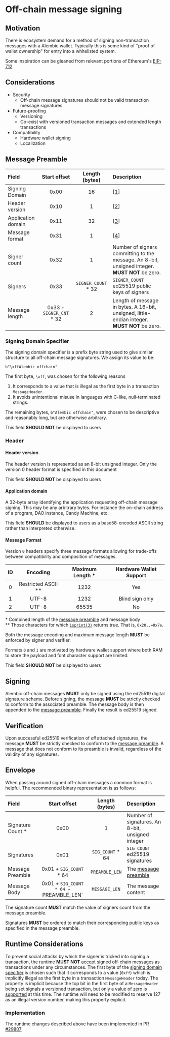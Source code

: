 # Off-chain message signing
## Motivation

There is ecosystem demand for a method of signing non-transaction messages with
a Alembic wallet. Typically this is some kind of "proof of wallet ownership" for
entry into a whitelisted system.

Some inspiration can be gleaned from relevant portions of Ethereum's
[EIP-712](https://eips.ethereum.org/EIPS/eip-712)

## Considerations

* Security
  * Off-chain message signatures should not be valid transaction message signatures
* Future-proofing
  * Versioning
  * Co-exist with versioned transaction messages and extended length transactions
* Compatibility
  * Hardware wallet signing
  * Localization

## Message Preamble

| Field | Start offset | Length (bytes) | Description
| :---- | :----------: | :------------: | :----------
| Signing Domain | 0x00 | 16 | \[[1](#signing-domain-specifier)\]
| Header version | 0x10 | 1 | \[[2](#header-version)\]
| Application domain | 0x11 | 32 | \[[3](#application-domain)\]
| Message format | 0x31 | 1 | \[[4](#message-format)\]
| Signer count | 0x32 | 1 | Number of signers committing to the message. An 8-bit, unsigned integer. **MUST NOT** be zero.
| Signers | 0x33 | `SIGNER_COUNT` * 32 | `SIGNER_COUNT` ed25519 public keys of signers
| Message length | 0x33 + `SIGNER_CNT` * 32 | 2 | Length of message in bytes. A 16-bit, unsigned, little-endian integer. **MUST NOT** be zero.

### Signing Domain Specifier

The signing domain specifier is a prefix byte string used to give similar structure
to all off-chain message signatures. We assign its value to be:
```
b"\xffAlembic offchain"
```
The first byte, `\xff`, was chosen for the following reasons
1. It corresponds to a value that is illegal as the first byte in a transaction
`MessageHeader`.
1. It avoids unintentional misuse in languages with C-like, null-terminated strings.

The remaining bytes, `b"Alembic offchain"`, were chosen to be descriptive and
reasonably long, but are otherwise arbitrary.

This field **SHOULD NOT** be displayed to users

### Header

#### Header version

The header version is represented as an 8-bit unsigned integer. Only the version
0 header format is specified in this document

This field **SHOULD NOT** be displayed to users

#### Application domain

A 32-byte array identifying the application requesting off-chain message signing.
This may be any arbitrary bytes. For instance the on-chain address of a program,
DAO instance, Candy Machine, etc.

This field **SHOULD** be displayed to users as a base58-encoded ASCII string rather
than interpreted otherwise.

#### Message Format

Version `0` headers specify three message formats allowing for trade-offs between
compatibility and composition of messages.

| ID  | Encoding              | Maximum Length \* | Hardware Wallet Support |
| :-: | :-------------------: | :---------------: | :---------------------: |
|  0  | Restricted ASCII \*\* | 1232              | Yes                     |
|  1  | UTF-8                 | 1232              | Blind sign only         |
|  2  | UTF-8                 | 65535             | No                      |

\* Combined length of the [message preamble](#message-preamble) and message body<br/>
\*\* Those characters for which [`isprint(3)`](https://linux.die.net/man/3/isprint)
returns true.  That is, `0x20..=0x7e`.

Both the message encoding and maximum message length **MUST** be enforced by
signer and verifier.

Formats `0` and `1` are motivated by hardware wallet support where both RAM
to store the payload and font character support are limited.

This field **SHOULD NOT** be displayed to users

## Signing

Alembic off-chain messages **MUST** only be signed using the ed25519 digital
signature scheme. Before signing, the message **MUST** be strictly checked to
conform to the associated preamble. The message body is then appended to the
[message preamble](#message-preamble). Finally the result is ed25519 signed.

## Verification
Upon successful ed25519 verification of _all_ attached signatures, the message
**MUST** be strictly checked to conform to the [message preamble](#message-preamble).
A message that does not conform to its preamble is invalid, regardless of the
validity of any signatures.

## Envelope

When passing around signed off-chain messages a common format is helpful. The
recommended binary representation is as follows:

| Field | Start offset | Length (bytes) | Description
| :---- | :----------: | :------------: | :----------
| Signature Count \* | 0x00 | 1 | Number of signatures. An 8-bit, unsigned integer
| Signatures | 0x01 | `SIG_COUNT` * 64 | `SIG_COUNT` ed25519 signatures
| Message Preamble | 0x01 + `SIG_COUNT` * 64 | `PREAMBLE_LEN` | The [message preamble](#message-preamble)
| Message Body | 0x01 + `SIG_COUNT * 64 + `PREAMBLE_LEN` | `MESSAGE_LEN` | The message content

The signature count **MUST** match the value of signers count from the message
preamble.

Signatures **MUST** be ordered to match their corresponding public keys as
specified in the message preamble.

## Runtime Considerations

To prevent social attacks by which the signer is tricked into signing a transaction,
the runtime **MUST NOT** accept signed off-chain messages as transactions under any
circumstances. The first byte of the [signing domain specifier](#signing-domain-specifier)
is chosen such that it corresponds to a value (`0xff`) which is implicitly illegal
as the first byte in a transaction `MessageHeader` today. The property is implicit
because the top bit in the first byte of a `MessageHeader` being set signals a
versioned transaction, but only a value of
[zero is supported](https://github.com/Alembic-labs/Alembic/blob/b6ae6c1fe17e4b64c5051c651ca2585e4f55468c/sdk/program/src/message/versions/mod.rs#L269-L281)
at this time. The runtime will need to be modified to reserve 127 as an illegal
version number, making this property explicit.

### Implementation

The runtime changes described above have been implemented in PR [#29807](https://github.com/Alembic-labs/Alembic/pull/29807)
